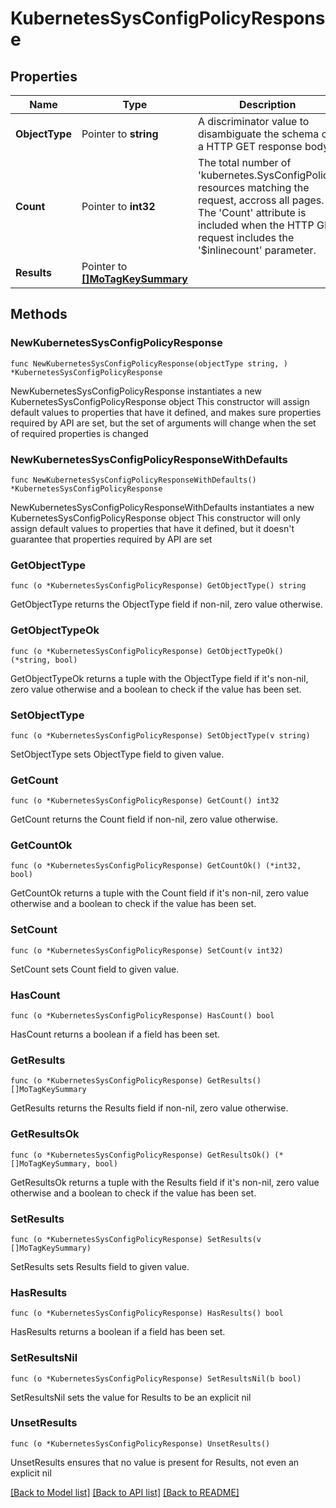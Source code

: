 # KubernetesSysConfigPolicyResponse

## Properties

Name | Type | Description | Notes
------------ | ------------- | ------------- | -------------
**ObjectType** | Pointer to **string** | A discriminator value to disambiguate the schema of a HTTP GET response body. | 
**Count** | Pointer to **int32** | The total number of &#39;kubernetes.SysConfigPolicy&#39; resources matching the request, accross all pages. The &#39;Count&#39; attribute is included when the HTTP GET request includes the &#39;$inlinecount&#39; parameter. | [optional] 
**Results** | Pointer to [**[]MoTagKeySummary**](MoTagKeySummary.md) |  | [optional] 

## Methods

### NewKubernetesSysConfigPolicyResponse

`func NewKubernetesSysConfigPolicyResponse(objectType string, ) *KubernetesSysConfigPolicyResponse`

NewKubernetesSysConfigPolicyResponse instantiates a new KubernetesSysConfigPolicyResponse object
This constructor will assign default values to properties that have it defined,
and makes sure properties required by API are set, but the set of arguments
will change when the set of required properties is changed

### NewKubernetesSysConfigPolicyResponseWithDefaults

`func NewKubernetesSysConfigPolicyResponseWithDefaults() *KubernetesSysConfigPolicyResponse`

NewKubernetesSysConfigPolicyResponseWithDefaults instantiates a new KubernetesSysConfigPolicyResponse object
This constructor will only assign default values to properties that have it defined,
but it doesn't guarantee that properties required by API are set

### GetObjectType

`func (o *KubernetesSysConfigPolicyResponse) GetObjectType() string`

GetObjectType returns the ObjectType field if non-nil, zero value otherwise.

### GetObjectTypeOk

`func (o *KubernetesSysConfigPolicyResponse) GetObjectTypeOk() (*string, bool)`

GetObjectTypeOk returns a tuple with the ObjectType field if it's non-nil, zero value otherwise
and a boolean to check if the value has been set.

### SetObjectType

`func (o *KubernetesSysConfigPolicyResponse) SetObjectType(v string)`

SetObjectType sets ObjectType field to given value.


### GetCount

`func (o *KubernetesSysConfigPolicyResponse) GetCount() int32`

GetCount returns the Count field if non-nil, zero value otherwise.

### GetCountOk

`func (o *KubernetesSysConfigPolicyResponse) GetCountOk() (*int32, bool)`

GetCountOk returns a tuple with the Count field if it's non-nil, zero value otherwise
and a boolean to check if the value has been set.

### SetCount

`func (o *KubernetesSysConfigPolicyResponse) SetCount(v int32)`

SetCount sets Count field to given value.

### HasCount

`func (o *KubernetesSysConfigPolicyResponse) HasCount() bool`

HasCount returns a boolean if a field has been set.

### GetResults

`func (o *KubernetesSysConfigPolicyResponse) GetResults() []MoTagKeySummary`

GetResults returns the Results field if non-nil, zero value otherwise.

### GetResultsOk

`func (o *KubernetesSysConfigPolicyResponse) GetResultsOk() (*[]MoTagKeySummary, bool)`

GetResultsOk returns a tuple with the Results field if it's non-nil, zero value otherwise
and a boolean to check if the value has been set.

### SetResults

`func (o *KubernetesSysConfigPolicyResponse) SetResults(v []MoTagKeySummary)`

SetResults sets Results field to given value.

### HasResults

`func (o *KubernetesSysConfigPolicyResponse) HasResults() bool`

HasResults returns a boolean if a field has been set.

### SetResultsNil

`func (o *KubernetesSysConfigPolicyResponse) SetResultsNil(b bool)`

 SetResultsNil sets the value for Results to be an explicit nil

### UnsetResults
`func (o *KubernetesSysConfigPolicyResponse) UnsetResults()`

UnsetResults ensures that no value is present for Results, not even an explicit nil

[[Back to Model list]](../README.md#documentation-for-models) [[Back to API list]](../README.md#documentation-for-api-endpoints) [[Back to README]](../README.md)


